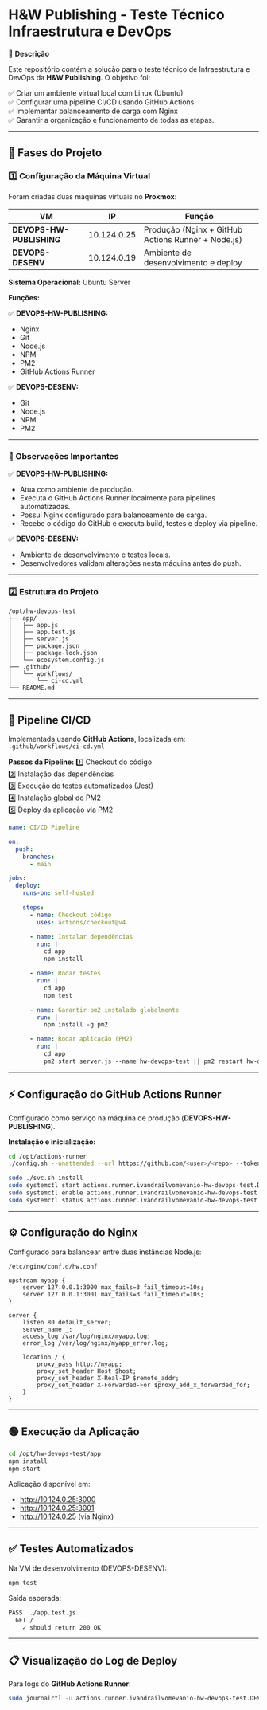 
# H&W Publishing - Teste Técnico Infraestrutura e DevOps

📌 **Descrição**

Este repositório contém a solução para o teste técnico de Infraestrutura e DevOps da **H&W Publishing**. O objetivo foi:

✅ Criar um ambiente virtual local com Linux (Ubuntu)  
✅ Configurar uma pipeline CI/CD usando GitHub Actions  
✅ Implementar balanceamento de carga com Nginx  
✅ Garantir a organização e funcionamento de todas as etapas.

---

## 🚀 Fases do Projeto

### 1️⃣ Configuração da Máquina Virtual

Foram criadas duas máquinas virtuais no **Proxmox**:

| VM                       | IP          | Função                                                              |
| ------------------------ | ----------- | ------------------------------------------------------------------- |
| **DEVOPS-HW-PUBLISHING** | 10.124.0.25 | Produção (Nginx + GitHub Actions Runner + Node.js)                  |
| **DEVOPS-DESENV**        | 10.124.0.19 | Ambiente de desenvolvimento e deploy                                |

**Sistema Operacional:** Ubuntu Server

**Funções:**

✅ **DEVOPS-HW-PUBLISHING:**  
- Nginx  
- Git  
- Node.js  
- NPM  
- PM2  
- GitHub Actions Runner

✅ **DEVOPS-DESENV:**  
- Git  
- Node.js  
- NPM  
- PM2  

---

### 📌 Observações Importantes

✅ **DEVOPS-HW-PUBLISHING:**  
- Atua como ambiente de produção.  
- Executa o GitHub Actions Runner localmente para pipelines automatizadas.  
- Possui Nginx configurado para balanceamento de carga.  
- Recebe o código do GitHub e executa build, testes e deploy via pipeline.

✅ **DEVOPS-DESENV:**  
- Ambiente de desenvolvimento e testes locais.  
- Desenvolvedores validam alterações nesta máquina antes do push.

---

### 2️⃣ Estrutura do Projeto

```plaintext
/opt/hw-devops-test
├── app/
│   ├── app.js
│   ├── app.test.js
│   ├── server.js
│   ├── package.json
│   ├── package-lock.json
│   └── ecosystem.config.js
├── .github/
│   └── workflows/
│       └── ci-cd.yml
└── README.md
```

---

## 🚀 Pipeline CI/CD

Implementada usando **GitHub Actions**, localizada em:
`.github/workflows/ci-cd.yml`

**Passos da Pipeline:**
1️⃣ Checkout do código  
2️⃣ Instalação das dependências  
3️⃣ Execução de testes automatizados (Jest)  
4️⃣ Instalação global do PM2  
5️⃣ Deploy da aplicação via PM2

```yaml
name: CI/CD Pipeline

on:
  push:
    branches:
      - main

jobs:
  deploy:
    runs-on: self-hosted

    steps:
      - name: Checkout código
        uses: actions/checkout@v4

      - name: Instalar dependências
        run: |
          cd app
          npm install

      - name: Rodar testes
        run: |
          cd app
          npm test

      - name: Garantir pm2 instalado globalmente
        run: |
          npm install -g pm2

      - name: Rodar aplicação (PM2)
        run: |
          cd app
          pm2 start server.js --name hw-devops-test || pm2 restart hw-devops-test
```

---

## ⚡ Configuração do GitHub Actions Runner

Configurado como serviço na máquina de produção (**DEVOPS-HW-PUBLISHING**).

**Instalação e inicialização:**

```bash
cd /opt/actions-runner
./config.sh --unattended --url https://github.com/<user>/<repo> --token <token>

sudo ./svc.sh install
sudo systemctl start actions.runner.ivandrailvomevanio-hw-devops-test.DEVOPS-HW-PUBLISHING.service
sudo systemctl enable actions.runner.ivandrailvomevanio-hw-devops-test.DEVOPS-HW-PUBLISHING.service
sudo systemctl status actions.runner.ivandrailvomevanio-hw-devops-test.DEVOPS-HW-PUBLISHING.service
```

---

## ⚙️ Configuração do Nginx

Configurado para balancear entre duas instâncias Node.js:

`/etc/nginx/conf.d/hw.conf`

```nginx
upstream myapp {
    server 127.0.0.1:3000 max_fails=3 fail_timeout=10s;
    server 127.0.0.1:3001 max_fails=3 fail_timeout=10s;
}

server {
    listen 80 default_server;
    server_name _;
    access_log /var/log/nginx/myapp.log;
    error_log /var/log/nginx/myapp_error.log;

    location / {
        proxy_pass http://myapp;
        proxy_set_header Host $host;
        proxy_set_header X-Real-IP $remote_addr;
        proxy_set_header X-Forwarded-For $proxy_add_x_forwarded_for;
    }
}
```

---

## 🟢 Execução da Aplicação

```bash
cd /opt/hw-devops-test/app
npm install
npm start
```

Aplicação disponível em:
- http://10.124.0.25:3000
- http://10.124.0.25:3001
- http://10.124.0.25 (via Nginx)

---

## ✅ Testes Automatizados

Na VM de desenvolvimento (DEVOPS-DESENV):

```bash
npm test
```

Saída esperada:

```bash
PASS  ./app.test.js
  GET /
    ✓ should return 200 OK
```

---

## 📋 Visualização do Log de Deploy

Para logs do **GitHub Actions Runner**:

```bash
sudo journalctl -u actions.runner.ivandrailvomevanio-hw-devops-test.DEVOPS-HW-PUBLISHING.service -f
```
